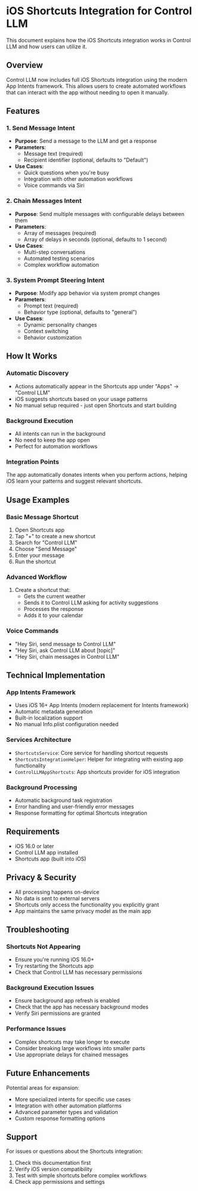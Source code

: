 # iOS Shortcuts Integration for Control LLM

This document explains how the iOS Shortcuts integration works in Control LLM and how users can utilize it.

## Overview

Control LLM now includes full iOS Shortcuts integration using the modern App Intents framework. This allows users to create automated workflows that can interact with the app without needing to open it manually.

## Features

### 1. Send Message Intent
- **Purpose**: Send a message to the LLM and get a response
- **Parameters**: 
  - Message text (required)
  - Recipient identifier (optional, defaults to "Default")
- **Use Cases**: 
  - Quick questions when you're busy
  - Integration with other automation workflows
  - Voice commands via Siri

### 2. Chain Messages Intent
- **Purpose**: Send multiple messages with configurable delays between them
- **Parameters**:
  - Array of messages (required)
  - Array of delays in seconds (optional, defaults to 1 second)
- **Use Cases**:
  - Multi-step conversations
  - Automated testing scenarios
  - Complex workflow automation

### 3. System Prompt Steering Intent
- **Purpose**: Modify app behavior via system prompt changes
- **Parameters**:
  - Prompt text (required)
  - Behavior type (optional, defaults to "general")
- **Use Cases**:
  - Dynamic personality changes
  - Context switching
  - Behavior customization

## How It Works

### Automatic Discovery
- Actions automatically appear in the Shortcuts app under "Apps" → "Control LLM"
- iOS suggests shortcuts based on your usage patterns
- No manual setup required - just open Shortcuts and start building

### Background Execution
- All intents can run in the background
- No need to keep the app open
- Perfect for automation workflows

### Integration Points
The app automatically donates intents when you perform actions, helping iOS learn your patterns and suggest relevant shortcuts.

## Usage Examples

### Basic Message Shortcut
1. Open Shortcuts app
2. Tap "+" to create a new shortcut
3. Search for "Control LLM"
4. Choose "Send Message"
5. Enter your message
6. Run the shortcut

### Advanced Workflow
1. Create a shortcut that:
   - Gets the current weather
   - Sends it to Control LLM asking for activity suggestions
   - Processes the response
   - Adds it to your calendar

### Voice Commands
- "Hey Siri, send message to Control LLM"
- "Hey Siri, ask Control LLM about [topic]"
- "Hey Siri, chain messages in Control LLM"

## Technical Implementation

### App Intents Framework
- Uses iOS 16+ App Intents (modern replacement for Intents framework)
- Automatic metadata generation
- Built-in localization support
- No manual Info.plist configuration needed

### Services Architecture
- `ShortcutsService`: Core service for handling shortcut requests
- `ShortcutsIntegrationHelper`: Helper for integrating with existing app functionality
- `ControlLLMAppShortcuts`: App shortcuts provider for iOS integration

### Background Processing
- Automatic background task registration
- Error handling and user-friendly error messages
- Response formatting for optimal Shortcuts integration

## Requirements

- iOS 16.0 or later
- Control LLM app installed
- Shortcuts app (built into iOS)

## Privacy & Security

- All processing happens on-device
- No data is sent to external servers
- Shortcuts only access the functionality you explicitly grant
- App maintains the same privacy model as the main app

## Troubleshooting

### Shortcuts Not Appearing
- Ensure you're running iOS 16.0+
- Try restarting the Shortcuts app
- Check that Control LLM has necessary permissions

### Background Execution Issues
- Ensure background app refresh is enabled
- Check that the app has necessary background modes
- Verify Siri permissions are granted

### Performance Issues
- Complex shortcuts may take longer to execute
- Consider breaking large workflows into smaller parts
- Use appropriate delays for chained messages

## Future Enhancements

Potential areas for expansion:
- More specialized intents for specific use cases
- Integration with other automation platforms
- Advanced parameter types and validation
- Custom response formatting options

## Support

For issues or questions about the Shortcuts integration:
1. Check this documentation first
2. Verify iOS version compatibility
3. Test with simple shortcuts before complex workflows
4. Check app permissions and settings
